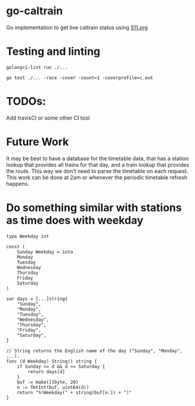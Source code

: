 # go-caltrain

Go implementation to get live caltrain status using [511.org](https://511.org/)

# Testing and linting
`golangci-lint run ./...`

`go test ./... -race -cover -count=1 -coverprofile=c.out`


# TODOs:
Add travisCI or some other CI tool

# Future Work
It may be best to have a database for the timetable data, that has a station lookup that provides all trains for that day, and a train lookup that provides the route. This way we don't need to parse the timetable on each request. This work can be done at 2am or whenever the periodic timetable refresh happens.


# Do something similar with stations as time does with weekday
```
type Weekday int

const (
	Sunday Weekday = iota
	Monday
	Tuesday
	Wednesday
	Thursday
	Friday
	Saturday
)

var days = [...]string{
	"Sunday",
	"Monday",
	"Tuesday",
	"Wednesday",
	"Thursday",
	"Friday",
	"Saturday",
}

// String returns the English name of the day ("Sunday", "Monday", ...).
func (d Weekday) String() string {
	if Sunday <= d && d <= Saturday {
		return days[d]
	}
	buf := make([]byte, 20)
	n := fmtInt(buf, uint64(d))
	return "%!Weekday(" + string(buf[n:]) + ")"
}
```